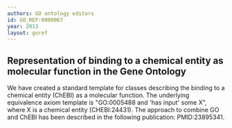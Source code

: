 ```yaml
--- 
authors: GO ontology editors
id: GO_REF:0000067
year: 2013
layout: goref
---
```


## Representation of binding to a chemical entity as molecular function in the Gene Ontology

We have created a standard template for classes describing the binding to a chemical entity (ChEBI) as a molecular function. The underlying equivalence axiom template is "GO:0005488 and 'has input' some X", where X is a chemical entity (CHEBI:24431). The approach to combine GO and ChEBI has been described in the following publication: PMID:23895341.
